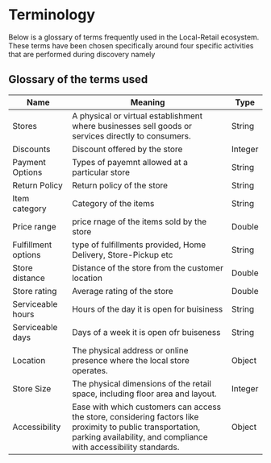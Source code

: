 
# Terminology
Below is a glossary of terms frequently used in the Local-Retail ecosystem. These terms have been chosen specifically around four specific activities that are performed during discovery namely

## Glossary of the terms used

| Name                    | Meaning                                                                                                                | Type                                                                                    |
| ----------------------- | ---------------------------------------------------------------------------------------------------------------------- | ------- |
| Stores              | A physical or virtual establishment where businesses sell goods or services directly to consumers. | String                                                              |
| Discounts      | Discount offered by the store                                                                          | Integer                                                                |           |
| Payment Options     | Types of payemnt allowed at a particular store                                                                   | String                                                   |
| Return Policy        | Return policy of the store                                                                     | String                                                                     |
| Item category            | Category of the items                                                                                     | String                                        |
| Price range          | price rnage of the items sold by the store                                                         | Double                                                                            |
| Fulfillment options        | type of fulfillments provided, Home Delivery, Store-Pickup etc                                                           | String  
| Store distance         | Distance of the store from the customer location                                                                | Double                                                          |
| Store rating       | Average rating of the store                                                                       | Double                                                      |
| Serviceable hours      | Hours of the day it is open for buisiness                                                                          | String                                                                             |
| Serviceable days         | Days of a week it is open ofr buiseness                                                                             | String                                                                                |
| Location           | The physical address or online presence where the local store operates.                                                          | Object                                       |
| Store Size          | The physical dimensions of the retail space, including floor area and layout.                                                                               | Integer                                                                             |
| Accessibility            | Ease with which customers can access the store, considering factors like proximity to public transportation, parking availability, and compliance with accessibility standards.                                                                            | Object                                       |
